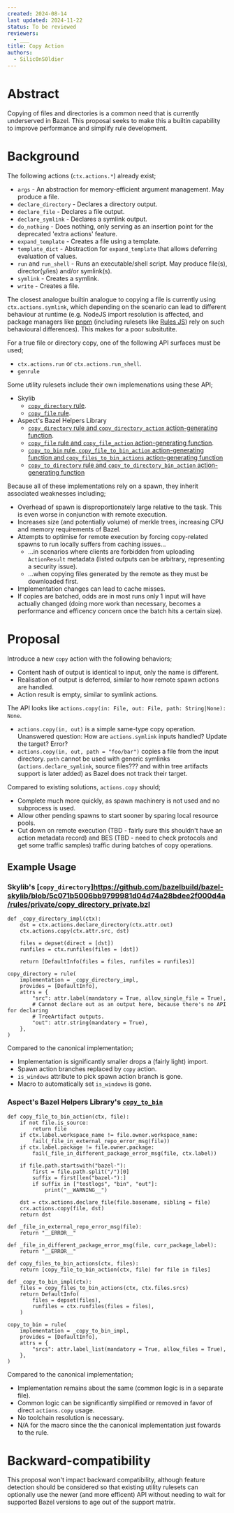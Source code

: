 ```yaml
---
created: 2024-08-14
last updated: 2024-11-22
status: To be reviewed
reviewers:
  - ___
title: Copy Action
authors:
  - Silic0nS0ldier
---
```



# Abstract

Copying of files and directories is a common need that is currently underserved in Bazel. This proposal seeks to make this a builtin capability to
improve performance and simplify rule development.

# Background

The following actions (`ctx.actions.*`) already exist;
- `args` - An abstraction for memory-efficient argument management. May produce a file.
- `declare_directory` - Declares a directory output.
- `declare_file` - Declares a file output.
- `declare_symlink` - Declares a symlink output.
- `do_nothing` - Does nothing, only serving as an insertion point for the deprecated 'extra actions' feature.
- `expand_template` - Creates a file using a template.
- `template_dict` - Abstraction for `expand_template` that allows deferring evaluation of values.
- `run` and `run_shell` - Runs an executable/shell script. May produce file(s), director(y/ies) and/or symlink(s).
- `symlink` - Creates a symlink.
- `write` - Creates a file.

The closest analogue builtin analogue to copying a file is currently using `ctx.actions.symlink`, which depending on the scenario can lead to different
behaviour at runtime (e.g. NodeJS import resolution is affected, and package managers like [pnpm](https://pnpm.io/) (including rulesets like
[Rules JS](https://github.com/aspect-build/rules_js)) rely on such behavioural differences). This makes for a poor subsitutite.

For a true file or directory copy, one of the following API surfaces must be used;
- `ctx.actions.run` or `ctx.actions.run_shell`.
- `genrule`

Some utility rulesets include their own implemenations using these API; 
- Skylib
  - [`copy_directory` rule](https://github.com/bazelbuild/bazel-skylib/blob/5c071b5006bb9799981d04d74a28bdee2f000d4a/docs/copy_directory_doc.md).
  - [`copy_file` rule](https://github.com/bazelbuild/bazel-skylib/blob/5c071b5006bb9799981d04d74a28bdee2f000d4a/docs/copy_file_doc.md).
- Aspect's Bazel Helpers Library
  - [`copy_directory` rule and `copy_directory_action` action-generating function](https://github.com/aspect-build/bazel-lib/blob/5d09fc1b8352ef276dd4dd873b3dc5b0f5482f19/docs/copy_directory.md).
  - [`copy_file` rule and `copy_file_action` action-generating function](https://github.com/aspect-build/bazel-lib/blob/5d09fc1b8352ef276dd4dd873b3dc5b0f5482f19/docs/copy_file.md).
  - [`copy_to_bin` rule, `copy_file_to_bin_action` action-generating function and `copy_files_to_bin_actions` action-generating function](https://github.com/aspect-build/bazel-lib/blob/5d09fc1b8352ef276dd4dd873b3dc5b0f5482f19/docs/copy_to_bin.md)
  - [`copy_to_directory` rule and `copy_to_directory_bin_action` action-generating function](https://github.com/aspect-build/bazel-lib/blob/5d09fc1b8352ef276dd4dd873b3dc5b0f5482f19/docs/copy_to_directory.md)

Because all of these implementations rely on a spawn, they inherit associated weaknesses including;
- Overhead of spawn is disproportionately large relative to the task. This is even worse in conjunction with remote execution.
- Increases size (and potentially volume) of merkle trees, increasing CPU and memory requirements of Bazel.
- Attempts to optimise for remote execution by forcing copy-related spawns to run locally suffers from caching issues...
  - ...in scenarios where clients are forbidden from uploading `ActionResult` metadata (listed outputs can be arbitrary, representing a security issue).
  - ...when copying files generated by the remote as they must be downloaded first.
- Implementation changes can lead to cache misses.
- If copies are batched, odds are in most runs only 1 input will have actually changed (doing more work than necessary, becomes a performance and efficency concern once the batch hits a certain size).

# Proposal

Introduce a new `copy` action with the following behaviors;
- Content hash of output is identical to input, only the name is different.
- Realisation of output is deferred, similar to how remote spawn actions are handled.
- Action result is empty, similar to symlink actions.

The API looks like `actions.copy(in: File, out: File, path: String|None): None`.
- `actions.copy(in, out)` is a simple same-type copy operation.
  Unanswered question: How are `actions.symlink` inputs handled? Update the target? Error?
- `actions.copy(in, out, path = "foo/bar")` copies a file from the input directory.
  `path` cannot be used with generic symlinks (`actions.declare_symlink`, source files??? and within tree artifacts support is later added) as Bazel does not track their target.

Compared to existing solutions, `actions.copy` should;
- Complete much more quickly, as spawn machinery is not used and no subprocess is used.
- Allow other pending spawns to start sooner by sparing local resource pools.
- Cut down on remote execution (TBD - fairly sure this shouldn't have an action metadata record) and BES (TBD - need to check protocols and get some traffic samples) traffic during batches of copy operations.

## Example Usage

### Skylib's [`copy_directory`]https://github.com/bazelbuild/bazel-skylib/blob/5c071b5006bb9799981d04d74a28bdee2f000d4a/rules/private/copy_directory_private.bzl

```starlark
def _copy_directory_impl(ctx):
    dst = ctx.actions.declare_directory(ctx.attr.out)
    ctx.actions.copy(ctx.attr.src, dst)

    files = depset(direct = [dst])
    runfiles = ctx.runfiles(files = [dst])

    return [DefaultInfo(files = files, runfiles = runfiles)]

copy_directory = rule(
    implementation = _copy_directory_impl,
    provides = [DefaultInfo],
    attrs = {
        "src": attr.label(mandatory = True, allow_single_file = True),
        # Cannot declare out as an output here, because there's no API for declaring
        # TreeArtifact outputs.
        "out": attr.string(mandatory = True),
    },
)
```

Compared to the canonical implementation;
- Implementation is significantly smaller drops a (fairly light) import.
- Spawn action branches replaced by `copy` action.
- `is_windows` attribute to pick spawn action branch is gone.
- Macro to automatically set `is_windows` is gone.

### Aspect's Bazel Helpers Library's [`copy_to_bin`](https://github.com/bazel-contrib/bazel-lib/blob/5d09fc1b8352ef276dd4dd873b3dc5b0f5482f19/lib/private/copy_file.bzl)

```starlark
def copy_file_to_bin_action(ctx, file):
    if not file.is_source:
        return file
    if ctx.label.workspace_name != file.owner.workspace_name:
        fail(_file_in_external_repo_error_msg(file))
    if ctx.label.package != file.owner.package:
        fail(_file_in_different_package_error_msg(file, ctx.label))

    if file.path.startswith("bazel-"):
        first = file.path.split("/")[0]
        suffix = first[len("bazel-"):]
        if suffix in ["testlogs", "bin", "out"]:
            print("__WARNING__")

    dst = ctx.actions.declare_file(file.basename, sibling = file)
    crx.actions.copy(file, dst)
    return dst

def _file_in_external_repo_error_msg(file):
    return "__ERROR__"

def _file_in_different_package_error_msg(file, curr_package_label):
    return "__ERROR__"

def copy_files_to_bin_actions(ctx, files):
    return [copy_file_to_bin_action(ctx, file) for file in files]

def _copy_to_bin_impl(ctx):
    files = copy_files_to_bin_actions(ctx, ctx.files.srcs)
    return DefaultInfo(
        files = depset(files),
        runfiles = ctx.runfiles(files = files),
    )

copy_to_bin = rule(
    implementation = _copy_to_bin_impl,
    provides = [DefaultInfo],
    attrs = {
        "srcs": attr.label_list(mandatory = True, allow_files = True),
    },
)
```

Compared to the canonical implementation;
- Implementation remains about the same (common logic is in a separate file).
- Common logic can be significantly simplified or removed in favor of direct `actions.copy` usage.
- No toolchain resolution is necessary.
- N/A for the macro since the the canonical implementation just fowards to the rule.

# Backward-compatibility

This proposal won't impact backward compatibility, although feature detection should be considered so that existing utility rulesets can optionally use the newer (and more efficent) API without needing to wait for supported Bazel versions to age out of the support matrix.
